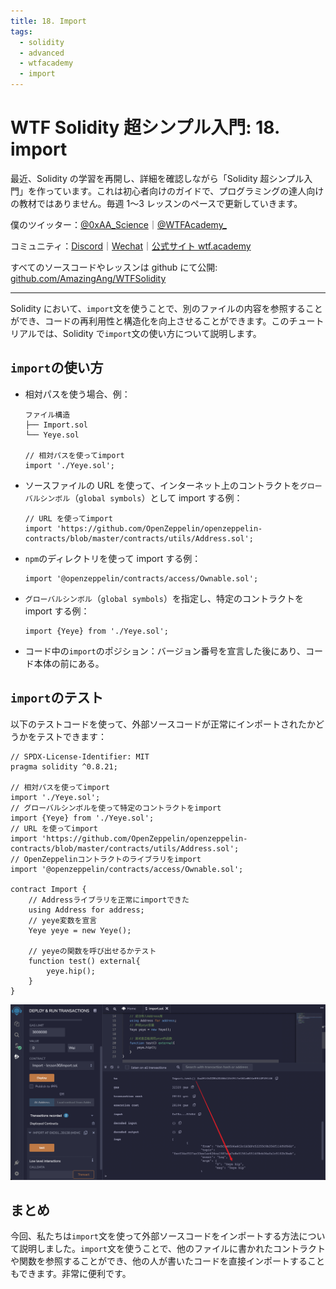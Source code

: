 ```yaml
---
title: 18. Import
tags:
  - solidity
  - advanced
  - wtfacademy
  - import
---
```


# WTF Solidity 超シンプル入門: 18. import

最近、Solidity の学習を再開し、詳細を確認しながら「Solidity 超シンプル入門」を作っています。これは初心者向けのガイドで、プログラミングの達人向けの教材ではありません。毎週 1〜3 レッスンのペースで更新していきます。

僕のツイッター：[@0xAA_Science](https://twitter.com/0xAA_Science)｜[@WTFAcademy\_](https://twitter.com/WTFAcademy_)

コミュニティ：[Discord](https://discord.gg/5akcruXrsk)｜[Wechat](https://docs.google.com/forms/d/e/1FAIpQLSe4KGT8Sh6sJ7hedQRuIYirOoZK_85miz3dw7vA1-YjodgJ-A/viewform?usp=sf_link)｜[公式サイト wtf.academy](https://wtf.academy)

すべてのソースコードやレッスンは github にて公開: [github.com/AmazingAng/WTFSolidity](https://github.com/AmazingAng/WTFSolidity)

---

Solidity において、`import`文を使うことで、別のファイルの内容を参照することができ、コードの再利用性と構造化を向上させることができます。このチュートリアルでは、Solidity で`import`文の使い方について説明します。

## `import`の使い方

- 相対パスを使う場合、例：

  ```text
  ファイル構造
  ├── Import.sol
  └── Yeye.sol

  // 相対パスを使ってimport
  import './Yeye.sol';
  ```

- ソースファイルの URL を使って、インターネット上のコントラクトを`グローバルシンボル`（`global symbols`）として import する例：

  ```text
  // URL を使ってimport
  import 'https://github.com/OpenZeppelin/openzeppelin-contracts/blob/master/contracts/utils/Address.sol';
  ```

- `npm`のディレクトリを使って import する例：

  ```solidity
  import '@openzeppelin/contracts/access/Ownable.sol';
  ```

- `グローバルシンボル`（`global symbols`）を指定し、特定のコントラクトを import する例：

  ```solidity
  import {Yeye} from './Yeye.sol';
  ```

- コード中の`import`のポジション：バージョン番号を宣言した後にあり、コード本体の前にある。

## `import`のテスト

以下のテストコードを使って、外部ソースコードが正常にインポートされたかどうかをテストできます：

```solidity
// SPDX-License-Identifier: MIT
pragma solidity ^0.8.21;

// 相対パスを使ってimport
import './Yeye.sol';
// グローバルシンボルを使って特定のコントラクトをimport
import {Yeye} from './Yeye.sol';
// URL を使ってimport
import 'https://github.com/OpenZeppelin/openzeppelin-contracts/blob/master/contracts/utils/Address.sol';
// OpenZeppelinコントラクトのライブラリをimport
import '@openzeppelin/contracts/access/Ownable.sol';

contract Import {
    // Addressライブラリを正常にimportできた
    using Address for address;
    // yeye変数を宣言
    Yeye yeye = new Yeye();

    // yeyeの関数を呼び出せるかテスト
    function test() external{
        yeye.hip();
    }
}
```

![result](./img/18-1.png)

## まとめ

今回、私たちは`import`文を使って外部ソースコードをインポートする方法について説明しました。`import`文を使うことで、他のファイルに書かれたコントラクトや関数を参照することができ、他の人が書いたコードを直接インポートすることもできます。非常に便利です。

